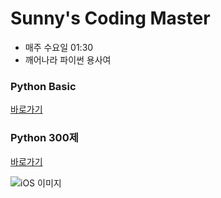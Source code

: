 # Sunny's Coding Master
 * 매주 수요일 01:30
 * 깨어나라 파이썬 용사여

### Python Basic
[바로가기](https://github.com/AIFFEL-CodingMaster/sunny/tree/main/py_basic)

### Python 300제
[바로가기](https://github.com/AIFFEL-CodingMaster/sunny/tree/main/py_300)

![iOS 이미지](https://user-images.githubusercontent.com/76939885/106705583-9558fd80-6631-11eb-8b5f-2ca5ee40ab02.jpg)
